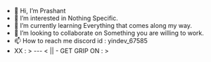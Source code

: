 - 👋 Hi, I’m Prashant
- 👀 I’m interested in Nothing Specific.
- 🌱 I’m currently learning Everything that comes along my way.
- 💞️ I’m looking to collaborate on Something you are willing to work.
- 📫 How to reach me discord id : yindev_67585
- XX : > --- <  || - GET GRIP ON : > 
<!---
yinstardev/yinstardev is a ✨ special ✨ repository because its `README.md` (this file) appears on your GitHub profile.
You can click the Preview link to take a look at your changes.
--->
